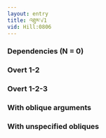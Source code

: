 ```yaml
---
layout: entry
title: འཐུམ་√1
vid: Hill:0806
---
```

### Dependencies (N = 0)


### Overt 1-2


### Overt 1-2-3


### With oblique arguments


### With unspecified obliques
